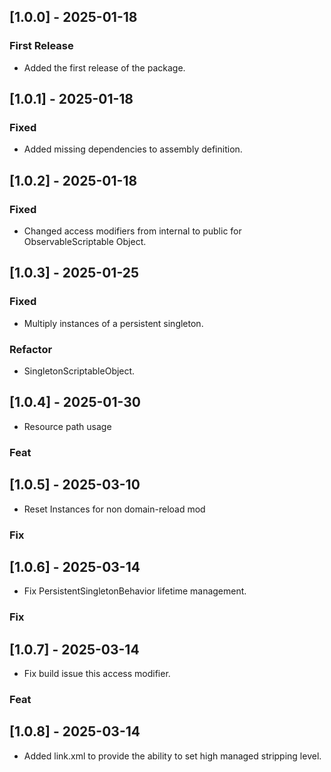 ## [1.0.0] - 2025-01-18
### First Release
- Added the first release of the package.
## [1.0.1] - 2025-01-18
### Fixed
- Added missing dependencies to assembly definition.
## [1.0.2] - 2025-01-18
### Fixed
- Changed access modifiers from internal to public for ObservableScriptable Object.
## [1.0.3] - 2025-01-25
### Fixed
- Multiply instances of a persistent singleton.
### Refactor
- SingletonScriptableObject.
## [1.0.4] - 2025-01-30
- Resource path usage
### Feat
## [1.0.5] - 2025-03-10
- Reset Instances for non domain-reload mod
### Fix
## [1.0.6] - 2025-03-14
- Fix PersistentSingletonBehavior lifetime management. 
### Fix
## [1.0.7] - 2025-03-14
- Fix build issue this access modifier.
### Feat
## [1.0.8] - 2025-03-14
- Added link.xml to provide the ability to set high managed stripping level. 